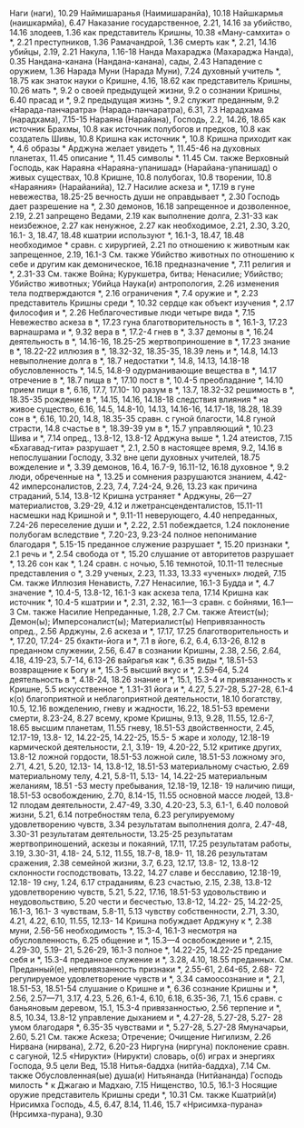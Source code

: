 Наги (наги), 10.29
Наймишаранья (Наимишаранйа), 10.18 
Найшкармья (наишкармйа), 6.47 
Наказание
	государственное, 2.21, 14.16 
	за убийство, 14.16 
	злодеев, 1.36
	как представитель Кришны, 10.38
	«Ману-самхита» о *, 2.21 
	преступников, 1.36 
	Рамачандрой, 1.36 
	смерть как *, 2.21, 14.16 
	убийцы, 2.19, 2.21 
Накула, 1.16-18
Нанда
	Махараджа (Махараджа Нанда), 0.35
Нандана-канана (Нандана-канана),
	сады, 2.43
Нападение с оружием, 1.36 
Нарада Муни (Нарада Муни), 7.24 
	духовный учитель *, 18.75 
	как знаток науки о Кришне, 4.16, 18.62
	как представитель Кришны, 10.26 
	мать *, 9.2
	о своей предыдущей жизни, 9.2 
	о сознании Кришны, 6.40 
	прасад и *, 9.2 
	предыдущая жизнь *, 9.2 
	служит преданным, 9.2 
«Нарада-панчаратра» (Нарада-панчаратра), 6.31, 7.3 
Нарадхама (нарадхама), 7.15-15 
Нараяна (Нарайана), Господь, 2.2, 14.26, 18.65
	как источник Брахмы, 10.8 
	как источник полубогов и предков, 10.8
	как создатель Шивы, 10.8 
	Кришна как источник *, 10.8 
	Кришна приходит как *, 4.6 
	образы *
		Арджуна желает увидеть *, 11.45-46 
		на духовных планетах, 11.45 
		описание *, 11.45 
	символы *. 11.45
	См. также Верховный Господь, как Нараяна
«Нараяна-упанишад» (Нарайана-упанишад) о
	живых существах, 10.8 
	Кришне, 10.8 
	полубогах, 10.8 
	творении, 10.8
«Нараяния» (Нарайанийа), 12.7 
Насилие
	аскеза и *, 17.19 
	в гуне невежества, 18.25-25 
	вечность души не оправдывает *, 2.30
	Господь дает разрешение на *, 2.30 
	демонов, 16.18
	запрещенное и дозволенное, 2.19, 2.21 
	запрещено Ведами, 2.19 
	как выполнение долга, 2.31-33 
	как неизбежное, 2.27 
	как ненужное, 2.27 
	как необходимое, 2.21, 2.30, 3.20, 16.1- 3, 18.47, 18.48
	кшатрии используют *, 16.1-3, 18.47, 18.48
	необходимое * сравн. с хирургией, 2.21
	по отношению к животным как запрещенное, 2.19, 16.1-3 
		См. также Убийство животных 
	по отношению к себе и другим как демоническое, 16.18 
	предназначение *, 7.11 
	религия и *, 2.31-33 
	См. также Война; Курукшетра, битва; Ненасилие; Убийство; Убийство животных; Убийца
Наука(и)
	антропология, 2.26 
	изменения тела подтверждаются *, 2.16
	ограничения *, 7.4 
	оружие и *, 2.23 
	представитель Кришны среди *, 10.32
	сердце как объект изучения *, 2.17 
	философия и *, 2.26 
Неблагочестивые люди
	четыре вида *, 7.15 
Невежество
	аскеза в *, 17.23
	гуна
		благотворительность в *, 16.1-3, 17.23
		варнашрама и *, 9.32 
		вера в *, 17.2-4 
		гнев в *, 3.37 
		демоны в *, 16.24
		деятельность в *, 14.16-16, 18.25-25 
		жертвоприношение в *, 17.23
		знание в *, 18.22-22 
		иллюзия в *, 18.32-32, 18.35-35, 18.39
		лень и *, 14.8, 14.13
		невыполнение долга в *, 18.7 
		недостатки *, 14.8, 14.13, 14.18-18 
		обусловленность *, 14.5, 14.8-9 
		одурманивающие вещества в *, 14.17 
		отречение в *, 18.7 
		пища в *, 17.10 
		пост в *, 10.4-5 
		преобладание *, 14.10 
		прием пищи в *, 6.16, 17.7, 17.10- 10
		разум в *, 13.7, 18.32-32 
		решимость в *, 18.35-35 
		рождение в *, 14.15, 14.16, 14.18-18
		следствия влияния * на живое существо, 6.16, 14.5, 14.8-10, 14.13, 14.16-16, 14.17-18, 18.28, 18.39
		сон в *, 6.16, 10.20, 14.8, 18.35-35 
		сравн. с
			гуной благости, 14.8 
			гуной страсти, 14.8 
		счастье в *, 18.39-39 
		ум в *, 15.7 
		управляющий *, 10.23 
		Шива и *, 7.14
	опред., 13.8-12, 13.8-12 
	Арджуна выше *, 1.24 
	атеистов, 7.15
	«Бхагавад-гита» разрушает *, 2.1, 2.50
	в настоящее время, 9.2, 14.16 
	в непослушании Господу, 3.32 
	вне цепи духовных учителей, 18.75 
	вожделение и *, 3.39 
	демонов, 16.4, 16.7-9, 16.11-12, 16.18 
	духовное *, 9.2
		люди, обреченные на *, 13.25 
	и сомнения разрушаются знанием, 4.42-42
	имперсоналистов, 2.23, 7.4, 7.24-24, 9.26, 13.23
	как причина страданий, 5.14, 13.8-12 
	Кришна устраняет * Арджуны, 26—27
	материалистов, 3.29-29, 4.12
		и лжетрансценденталистов, 15.11-11
	насмешки над Кришной и *, 9.11-11 
	неверующего, 4.40 
	непреданных, 7.24-26 
	переселение души и *, 2.22, 2.51 
	побеждается, 1.24 
	поклонение полубогам вследствие *, 7.20-23, 9.23-24 
	полное непонимание благодаря *, 5.15-15
	преданное служение разрушает *, 15.20 
	признаки *, 2.1 
	речь и *, 2.54 
	свобода от *, 15.20 
	слушание от авторитетов разрушает *, 13.26 
	сон как *, 1.24 
	сравн. с
		ночью, 5.16 
		темнотой, 10.11-11
	телесные представления о *, 3.29 
	ученых, 2.23, 11.33, 13.33 «ученых» людей, 7.15 
	См. также Иллюзия
Ненависть, 7.27 
Ненасилие, 16.1-3 
	Будда и *, 4.7
	значение *, 10.4-5, 13.8-12, 16.1-3 
	как аскеза тела, 17.14 
	Кришна как источник *, 10.4-5 
	кшатрии и *, 2.31, 2.32, 16.1—3 
	сравн. с бойнями, 16.1—3 
	См. также Насилие 
Непреданные, 1.28, 2.7
	См. также Атеист(ы); Демон(ы); Имперсоналист(ы); Материалист(ы)
Непривязанность
	опред., 2.56 
	Арджуны, 2.6 
	аскеза и *, 17.17, 17.25 
	благотворительность и *, 17.20, 17.24- 25
	бхакти-йога и *, 7.1 
	в йоге, 6.2, 6.4, 6.13-26, 8.12 
	в преданном служении, 2.56, 6.47 
	в сознании Кришны, 2.38, 2.56, 2.64, 4.18, 4.19-23, 5.7-14, 6.13-26 
	вайрагья как *, 6.35 
	виды *, 18.51-53 
	возвращение к Богу и *, 15.3-5 
	высший вкус и *, 2.59-64, 5.24 
	деятельность в *, 4.18-24, 18.26 
	знание и *, 15.1, 15.3-4 
	и привязанность к Кришне, 5.5 
	искусственное *, 1.31-31 
	йога и *, 4.27, 5.27-28, 5.27-28, 6.1-4
	к(о)
		благоприятной и неблагоприятной деятельности, 18.10 
		богатству, 10.5, 12.16 
		вожделению, гневу и жадности, 16.22, 18.51-53 
		времени
		 смерти, 8.23-24, 8.27 
		всему, кроме Кришны, 9.13, 9.28, 11.55, 12.6-7, 18.65 
		высшим планетам, 11.55 
		гневу, 18.51-53
		двойственности, 2.45, 12.17-19, 13.8- 12, 14.22-25, 14.22-25, 15.5- 5
		жаре и холоду, 12.18-19 
		кармической деятельности, 2.1, 3.19- 19, 4.20-22, 5.12
		критике других, 13.8-12 
		ложной гордости, 18.51-53 
		ложной силе, 18.51-53 
		ложному эго, 2.71, 4.21, 5.20, 12.13- 14, 13.8-12, 18.51-53 
		материальному счастью, 2.69 
		материальному телу, 4.21, 5.8-11, 5.13- 14, 14.22-25
		материальным желаниям, 18.51 -53 
		месту пребывания, 12.18-19, 12.18- 19
		наличию пищи, 18.51-53 
		освобождению, 2.70, 8.14-15, 11.55 
		основной массе людей, 13.8-12 
		плодам деятельности, 2.47-49, 3.30, 4.20-23, 5.3, 6.1-1, 6.40
		половой жизни, 5.21, 6.14 
		потребностям тела, 6.23 
		регулируемому удовлетворению чувств, 3.34
		результатам выполнения долга, 2.47-48, 3.30-31
		результатам деятельности, 13.25-25
		результатам жертвоприношений, аскезы и покаяний, 17.11, 17.25
		результатам работы, 3.19, 3.30-31, 4.18- 24, 5.12, 11.55, 18.7-8, 18.9- 11, 18.26
		результатам сражения, 2.38 
		семейной жизни, 3.7, 6.23, 12.17, 13.8- 12, 13.8-12
		склонности господствовать, 13.22, 14.27
		славе и бесславию, 12.18-19, 12.18- 19 
		сну, 1.24, 6.17 
		страданиям, 6.23 
		счастью, 2.15, 2.38, 13.8-12 
		удовлетворению чувств, 5.21, 5.22, 17.16, 18.51-53
		удовольствию и неудовольствию, 5.20
		чести и бесчестью, 13.8-12, 14.22- 25, 14.22-25, 16.1-3, 16.1- 3
		чувствам, 5.8-11, 5.13 
		чувству собственности, 2.71, 3.30, 4.21, 4.22, 6.10, 11.55, 12.13- 14
	Кришна побуждает Арджуну к *, 2.38
	муни, 2.56-56
	необходимость *, 15.3-4, 16.1-3 
	несмотря на обусловленность, 6.25 
	общение и *, 15.3—4 
	освобождение и *, 2.15, 4.29-30, 5.19- 21, 5.26-29, 16.1-3 
	полное *, 14.22-25, 14.22-25 
	предание себя и *, 15.3-4 
	преданное служение и *, 3.28, 4.10, 18.55
	преданных.
		См. Преданный(е), непривязанность
	признаки *, 2.55-61, 2.64-65, 2.68- 72
	регулируемое удовлетворение чувств и *, 3.34
	самоосознание и *, 2.1, 18.51-53, 18.51-54
	слушание о Кришне и *, 6.36 
	сознание Кришны и *, 2.56, 2.57—71, 3.17, 4.23, 5.26, 6.1-4, 6.10, 6.18, 6.35-36, 7.1, 15.6 
	сравн. с
		баньяновым деревом, 15.1, 15.3-4 
		привязанностью, 2.56 
	терпение и *, 8.5, 10.34, 13.8-12 
	управление
		дыханием и *, 4.27-28, 5.27-28, 5.27- 28
		умом благодаря *, 6.35-35 
		чувствами и *, 5.27-28, 5.27-28 
	Ямуначарьи, 2.60, 5.21 
	См. также Аскеза; Отречение; Очищение
Нигилизм, 2.26
Нирвана (нирвана), 2.72, 6.20-23 
Ниргуна (ниргуна) 
	поклонение
		сравн. с сагуной, 12.5
«Нирукти» (Нирукти) 
	словарь, о(б)
	играх и энергиях Господа, 9.5 
	цели Вед, 15.18
Нитья-баддха (нитйа-баддха), 7.14 
	См. также Обусловленная(ые) душа(и)
Нитьянанда (Нитйананда)
	Господь 
		милость * к Джагаю и Мадхаю, 7.15
Нищенство, 10.5, 16.1-3 
Носящие оружие
	представитель Кришны среди *, 10.31 
	См. также Кшатрий(и)
Нрисимха
	Господь, 4.5, 6.47, 8.14, 11.46, 15.7
«Нрисимха-пурана» (Нрсимха-пурана), 9.30
